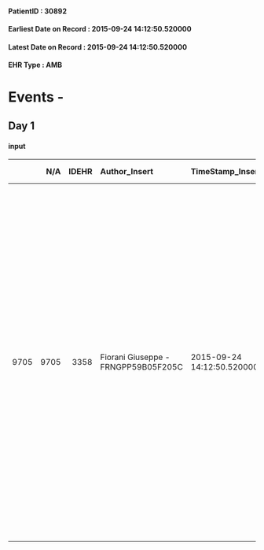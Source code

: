 
#### PatientID : 30892
#### Earliest Date on Record : 2015-09-24 14:12:50.520000
#### Latest Date on Record : 2015-09-24 14:12:50.520000
#### EHR Type : AMB

# Events - 

## Day 1

#### input
|      |    N/A |   IDEHR | Author_Insert                       | TimeStamp_Insert           | EHRType   |   PatientID |   IDDigitalSignDocument | persone_vicine   |   Unnamed: 0_x.1 |   IDANAMNESI_SOCIALE | Patient   | FamigliaAltro   | Paziente_T   | FamigliaAltro_T   |   Non_Rilevabile_x.1 | Note_Non_Rilevabile_x.1   | opt_Problemi   | Note_I                                                                                                                                                                                                                   | ds_note_timori                                                                                                                                                                                                                                                                                                                                                                                                                                                   | opt_paziente_a   | opt_famiglia_a   | opt_adeguatezza   | opt_paziente_solo   | ds_note_con                                                                                                                                                                                                                  | opt_presente_assente   | Presenza_minori   | Caregiver_principale   | opt_capacita     | opt_necessario   | opt_presente   | opt_risorse_ec   | opt_paziente_psi   | opt_paziente_ad   | opt_caregiver_ad   | opt_esenzione   | opt_inv_civile   |   ds_codice_es | Needs               | Fragility   | opt_disponibilita_f   | opt_indennita_acc   | opt_famiglia_psi   | opt_disponibilit_paz   |
|-----:|-------:|--------:|:------------------------------------|:---------------------------|:----------|------------:|------------------------:|:-----------------|-----------------:|---------------------:|:----------|:----------------|:-------------|:------------------|---------------------:|:--------------------------|:---------------|:-------------------------------------------------------------------------------------------------------------------------------------------------------------------------------------------------------------------------|:-----------------------------------------------------------------------------------------------------------------------------------------------------------------------------------------------------------------------------------------------------------------------------------------------------------------------------------------------------------------------------------------------------------------------------------------------------------------|:-----------------|:-----------------|:------------------|:--------------------|:-----------------------------------------------------------------------------------------------------------------------------------------------------------------------------------------------------------------------------|:-----------------------|:------------------|:-----------------------|:-----------------|:-----------------|:---------------|:-----------------|:-------------------|:------------------|:-------------------|:----------------|:-----------------|---------------:|:--------------------|:------------|:----------------------|:--------------------|:-------------------|:-----------------------|
| 9705 |   9705 |    3358 | Fiorani Giuseppe - FRNGPP59B05F205C | 2015-09-24 14:12:50.520000 | AMB       |       30892 |                  142449 | N/A              |             1481 |                 1026 | Si#1      | Si#1            | Parziale#2   | Si#1              |                    0 | NR                        | No#0           | Il pz,secondo l'amico Romano che ha presentato il caso in UV,ha ampia consapevolezza di malattia e della sua gravit√†.Anche l'amico Romano che lo assiste,ha capito che la situazione clinica √® in rapido peggioramento | I timori sono correlati al quadro di fragilit√† e all'assenza di parenti significativi;il pz √® cgt,ma la moglie √® ricoverata in una RSA a Voghera.Non hanno figli,ad eccezione di alcuni nipoti,peraltro distanti e residenti in altra regione.Viene richiesto il trasferimento in hospice per la gestione dei sintomi avanzati di malattia e per l'assenza di risorse familiari significative,in grado di farsi carico della gestione clinica e assistenziale | Indefinite#2     | Indefinite#2     | No#0              | Si#1                | Il pz √® solo da alcuni mesi,in quanto la moglie coetanea,√® ricoverata in una RSA a Voghera per problemi di deambulazione.E' presente un amico per l'aiuto pratico ed il disbrigo di pratiche con la banca etc.Non ha figli | Assente#0              | No#0              | L'amico Romano         | Incrementabile#1 | No#0             | No#0           | Adeguate#1       | No#0               | Totale#2          | Totale#2           | Si#1            | No#0             |             48 | Clinici#0;Sociali#1 | nessuna#0   | No#0                  | No#0                | No#0               | No#0                   |


